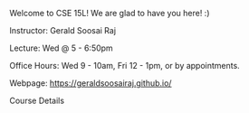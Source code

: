 Welcome to CSE 15L! We are glad to have you here! :)

Instructor: Gerald Soosai Raj

Lecture: Wed @ 5 - 6:50pm

Office Hours: Wed 9 - 10am, Fri 12 - 1pm, or by appointments.

Webpage: https://geraldsoosairaj.github.io/

Course Details
